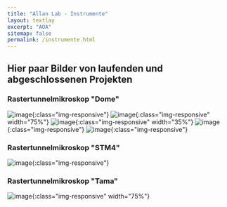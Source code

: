 ```yaml
---
title: "Allan Lab - Instrumente"
layout: textlay
excerpt: "AOA"
sitemap: false
permalink: /instrumente.html
---
```



## Hier paar Bilder von laufenden und abgeschlossenen Projekten

### Rastertunnelmikroskop "Dome" 
![image](/images/inst/DomePlan.jpg){:class="img-responsive"}
![image](/images/inst/domescrew.jpg){:class="img-responsive" width="75%"}
![image](/images/inst/build.jpg){:class="img-responsive" width="35%"}
![image](/images/inst/dometest.jpg){:class="img-responsive"}
![image](/images/inst/domebig.jpg){:class="img-responsive"}

### Rastertunnelmikroskop "STM4" 
![image](/images/inst/STM4.jpg){:class="img-responsive"}


### Rastertunnelmikroskop "Tama" 
![image](/images/inst/tama.jpeg){:class="img-responsive" width="75%"}

<br><br>